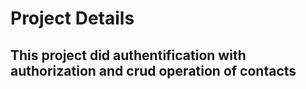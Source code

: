 # Project Details
## This project did authentification with authorization and crud operation of contacts